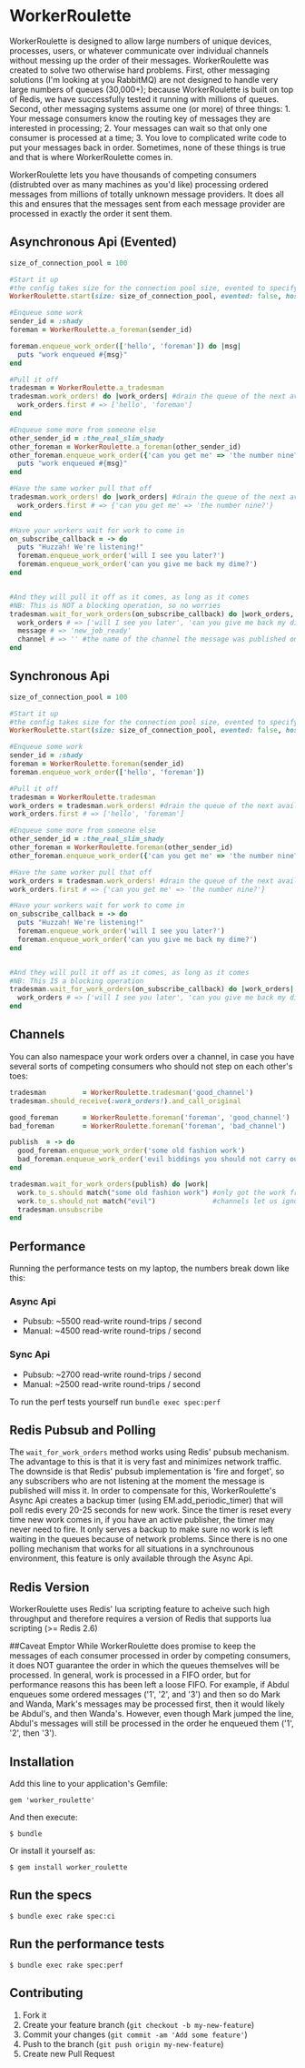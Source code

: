 # WorkerRoulette

WorkerRoulette is designed to allow large numbers of unique devices, processes, users, or whatever communicate over individual channels without messing up the order of their messages. WorkerRoulette was created to solve two otherwise hard problems. First, other messaging solutions (I'm looking at you RabbitMQ) are not designed to  handle very large numbers of queues (30,000+); because WorkerRoulette is built on top of Redis, we have successfully tested it running with millions of queues. Second, other messaging systems assume one (or more) of three things: 1. Your message consumers know the routing key of messages they are interested in processing; 2. Your messages can wait so that only one consumer is processed at a time; 3. You love to complicated write code to put your messages back in order. Sometimes, none of these things is true and that is where WorkerRoulette comes in.

WorkerRoulette lets you have thousands of competing consumers (distrubted over as many machines as you'd like) processing ordered messages from millions of totally unknown message providers. It does all this and ensures that the messages sent from each message provider are processed in exactly the order it sent them.

## Asynchronous Api (Evented)
```ruby
size_of_connection_pool = 100

#Start it up
#the config takes size for the connection pool size, evented to specify which api to use, then the normal redis config
WorkerRoulette.start(size: size_of_connection_pool, evented: false, host: 'localhost', timeout: 5, db: 1)

#Enqueue some work
sender_id = :shady
foreman = WorkerRoulette.a_foreman(sender_id)

foreman.enqueue_work_order(['hello', 'foreman']) do |msg|
  puts "work enqueued #{msg}"
end

#Pull it off
tradesman = WorkerRoulette.a_tradesman
tradesman.work_orders! do |work_orders| #drain the queue of the next available sender
  work_orders.first # => ['hello', 'foreman']
end

#Enqueue some more from someone else
other_sender_id = :the_real_slim_shady
other_foreman = WorkerRoulette.a_foreman(other_sender_id)
other_foreman.enqueue_work_order({'can you get me' => 'the number nine?'}) do |msg|
  puts "work enqueued #{msg}"
end

#Have the same worker pull that off
tradesman.work_orders! do |work_orders| #drain the queue of the next available sender
  work_orders.first # => {'can you get me' => 'the number nine?'}
end

#Have your workers wait for work to come in
on_subscribe_callback = -> do
  puts "Huzzah! We're listening!"
  foreman.enqueue_work_order('will I see you later?')
  foreman.enqueue_work_order('can you give me back my dime?')
end


#And they will pull it off as it comes, as long as it comes
#NB: This is NOT a blocking operation, so no worries
tradesman.wait_for_work_orders(on_subscribe_callback) do |work_orders, message, channel| #drain the queue of the next available sender
  work_orders # => ['will I see you later', 'can you give me back my dime?']
  message # => 'new_job_ready'
  channel # => '' #the name of the channel the message was published on, if one was used -- see below
end
```

## Synchronous Api
```ruby
size_of_connection_pool = 100

#Start it up
#the config takes size for the connection pool size, evented to specify which api to use, then the normal redis config
WorkerRoulette.start(size: size_of_connection_pool, evented: false, host: 'localhost', timeout: 5, db: 1)

#Enqueue some work
sender_id = :shady
foreman = WorkerRoulette.foreman(sender_id)
foreman.enqueue_work_order(['hello', 'foreman'])

#Pull it off
tradesman = WorkerRoulette.tradesman
work_orders = tradesman.work_orders! #drain the queue of the next available sender
work_orders.first # => ['hello', 'foreman']

#Enqueue some more from someone else
other_sender_id = :the_real_slim_shady
other_foreman = WorkerRoulette.foreman(other_sender_id)
other_foreman.enqueue_work_order({'can you get me' => 'the number nine?'})

#Have the same worker pull that off
work_orders = tradesman.work_orders! #drain the queue of the next available sender
work_orders.first # => {'can you get me' => 'the number nine?'}

#Have your workers wait for work to come in
on_subscribe_callback = -> do
  puts "Huzzah! We're listening!"
  foreman.enqueue_work_order('will I see you later?')
  foreman.enqueue_work_order('can you give me back my dime?')
end


#And they will pull it off as it comes, as long as it comes
#NB: This IS a blocking operation
tradesman.wait_for_work_orders(on_subscribe_callback) do |work_orders| #drain the queue of the next available sender
  work_orders # => ['will I see you later', 'can you give me back my dime?']
end
```

## Channels
You can also namespace your work orders over a channel, in case you have several sorts of competing consumers who should not step on each other's toes:
```ruby
tradesman         = WorkerRoulette.tradesman('good_channel')
tradesman.should_receive(:work_orders!).and_call_original

good_foreman      = WorkerRoulette.foreman('foreman', 'good_channel')
bad_foreman       = WorkerRoulette.foreman('foreman', 'bad_channel')

publish  = -> do
  good_foreman.enqueue_work_order('some old fashion work')
  bad_foreman.enqueue_work_order('evil biddings you should not carry out')
end

tradesman.wait_for_work_orders(publish) do |work|
  work.to_s.should match("some old fashion work") #only got the work from the good foreman
  work.to_s.should_not match("evil")              #channels let us ignore the other's evil orders
  tradesman.unsubscribe
end
```

## Performance
Running the performance tests on my laptop, the numbers break down like this:
### Async Api
  - Pubsub: ~5500 read-write round-trips / second
  - Manual: ~4500 read-write round-trips / second

### Sync Api
  - Pubsub: ~2700 read-write round-trips / second
  - Manual: ~2500 read-write round-trips / second

To run the perf tests yourself run `bundle exec spec:perf`

## Redis Pubsub and Polling
The `wait_for_work_orders` method works using Redis' pubsub mechanism. The advantage to this is that it is very fast and minimizes network traffic. The downside is that Redis' pubsub implementation is 'fire and forget', so any subscribers who are not listening at the moment the message is published will miss it. In order to compensate for this, WorkerRoulette's Async Api creates a backup timer (using EM.add_periodic_timer) that will poll redis every 20-25 seconds for new work. Since the timer is reset every time new work comes in, if you have an active publisher, the timer may never need to fire. It only serves a backup to make sure no work is left waiting in the queues because of network problems. Since there is no one polling mechanism that works for all situations in a synchrounous environment, this feature is only available through the Async Api.

## Redis Version
WorkerRoulette uses Redis' lua scripting feature to acheive such high throughput and therefore requires a version of Redis that supports lua scripting (>= Redis 2.6)

##Caveat Emptor
While WorkerRoulette does promise to keep the messages of each consumer processed in order by competing consumers, it does NOT guarantee the order in which the queues themselves will be processed. In general, work is processed in a FIFO order, but for performance reasons this has been left a loose FIFO. For example, if Abdul enqueues some ordered messages ('1', '2', and '3') and then so do Mark and Wanda, Mark's messages may be processed first, then it would likely be Abdul's, and then Wanda's. However, even though Mark jumped the line, Abdul's messages will still be processed in the order he enqueued them ('1', '2', then '3').

## Installation

Add this line to your application's Gemfile:

    gem 'worker_roulette'

And then execute:

    $ bundle

Or install it yourself as:

    $ gem install worker_roulette

## Run the specs

    $ bundle exec rake spec:ci

## Run the performance tests

    $ bundle exec rake spec:perf


## Contributing

1. Fork it
2. Create your feature branch (`git checkout -b my-new-feature`)
3. Commit your changes (`git commit -am 'Add some feature'`)
4. Push to the branch (`git push origin my-new-feature`)
5. Create new Pull Request
